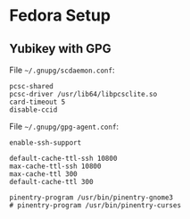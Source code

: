 # Fedora Setup

<!-- toc -->

## Yubikey with GPG

File `~/.gnupg/scdaemon.conf`:

```
pcsc-shared
pcsc-driver /usr/lib64/libpcsclite.so
card-timeout 5
disable-ccid
```


File `~/.gnupg/gpg-agent.conf`:

```
enable-ssh-support

default-cache-ttl-ssh 10800
max-cache-ttl-ssh 10800
max-cache-ttl 300
default-cache-ttl 300

pinentry-program /usr/bin/pinentry-gnome3
# pinentry-program /usr/bin/pinentry-curses
```